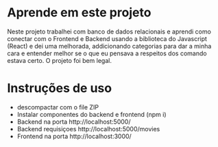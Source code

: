 
# Aprende em este projeto
Neste projeto trabalhei com banco de dados relacionais e aprendi como conectar com o Frontend e Backend usando a biblioteca do Javascript (React) e dei uma melhorada, addicionando categorias para dar a minha cara e entender melhor se o que eu pensava a respeitos dos comando estava certo. O projeto foi bem legal.

# Instruções de uso
- descompactar com o file ZIP
- Instalar componentes do backend e frontend (npm i)
- Backend na porta http://localhost:5000/
- Backend requisiçoes http://localhost:5000/movies
- Frontend na porta http://localhost:3000/
